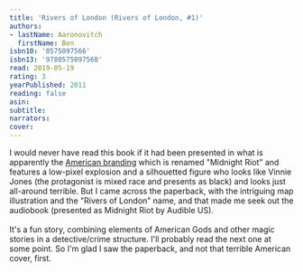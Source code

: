 ```yaml
---
title: 'Rivers of London (Rivers of London, #1)'
authors:
- lastName: Aaronovitch
  firstName: Ben
isbn10: '0575097566'
isbn13: '9780575097568'
read: 2019-05-19
rating: 3
yearPublished: 2011
reading: false
asin:
subtitle:
narrators:
cover:
---
```

I would never have read this book if it had been presented in what is apparently the <a href="https://images.app.goo.gl/wcX6Y55nNzuQmnWV6">American branding</a> which is renamed "Midnight Riot" and features a low-pixel explosion and a silhouetted figure who looks like Vinnie Jones (the protagonist is mixed race and presents as black) and looks just all-around terrible. But I came across the paperback, with the intriguing map illustration and the "Rivers of London" name, and that made me seek out the audiobook (presented as Midnight Riot by Audible US).<br/><br/>It's a fun story, combining elements of American Gods and other magic stories in a detective/crime structure. I'll probably read the next one at some point. So I'm glad I saw the paperback, and not that terrible American cover, first.